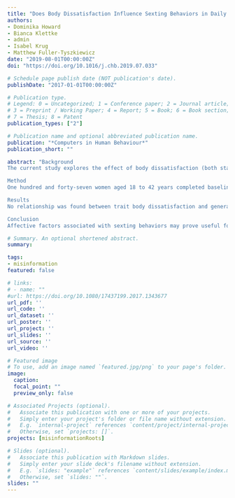 ```yaml
---
title: "Does Body Dissatisfaction Influence Sexting Behaviors in Daily Life?"
authors:
- Dominika Howard
- Bianca Klettke
- admin
- Isabel Krug
- Matthew Fuller-Tyszkiewicz
date: "2019-08-01T00:00:00Z"
doi: "https://doi.org/10.1016/j.chb.2019.07.033"

# Schedule page publish date (NOT publication's date).
publishDate: "2017-01-01T00:00:00Z"

# Publication type.
# Legend: 0 = Uncategorized; 1 = Conference paper; 2 = Journal article;
# 3 = Preprint / Working Paper; 4 = Report; 5 = Book; 6 = Book section;
# 7 = Thesis; 8 = Patent
publication_types: ["2"]

# Publication name and optional abbreviated publication name.
publication: "*Computers in Human Behaviour*"
publication_short: ""

abstract: "Background
The current study explores the effect of body dissatisfaction (both stable, trait-level and specific, state-based instances in daily life) on sexting behaviors, and the impact of sending and receiving sexts on body dissatisfaction levels in daily life.

Method
One hundred and forty-seven women aged 18 to 42 years completed baseline measures of body dissatisfaction and sexting (i.e., trait-level), and took part in a 7-day experience sampling period measuring sexting behaviors and body dissatisfaction 10 times daily (state-level data).

Results
No relationship was found between trait body dissatisfaction and general tendency to send sexts. However, participants were less likely to sext in general or as a result of pressure when they experienced heightened states of body dissatisfaction. When participants sent or received sexts, they experienced a momentary decrease in body dissatisfaction states.

Conclusion
Affective factors associated with sexting behaviors may prove useful for understanding what perpetuates and prevents sexting."

# Summary. An optional shortened abstract.
summary: 

tags:
- misinformation
featured: false

# links:
# - name: ""
#url: https://doi.org/10.1080/17437199.2017.1343677
url_pdf: ''
url_code: ''
url_dataset: ''
url_poster: ''
url_project: ''
url_slides: ''
url_source: ''
url_video: ''

# Featured image
# To use, add an image named `featured.jpg/png` to your page's folder. 
image:
  caption: 
  focal_point: ""
  preview_only: false

# Associated Projects (optional).
#   Associate this publication with one or more of your projects.
#   Simply enter your project's folder or file name without extension.
#   E.g. `internal-project` references `content/project/internal-project/index.md`.
#   Otherwise, set `projects: []`.
projects: [misinformationRoots]

# Slides (optional).
#   Associate this publication with Markdown slides.
#   Simply enter your slide deck's filename without extension.
#   E.g. `slides: "example"` references `content/slides/example/index.md`.
#   Otherwise, set `slides: ""`.
slides: ""
---
```

